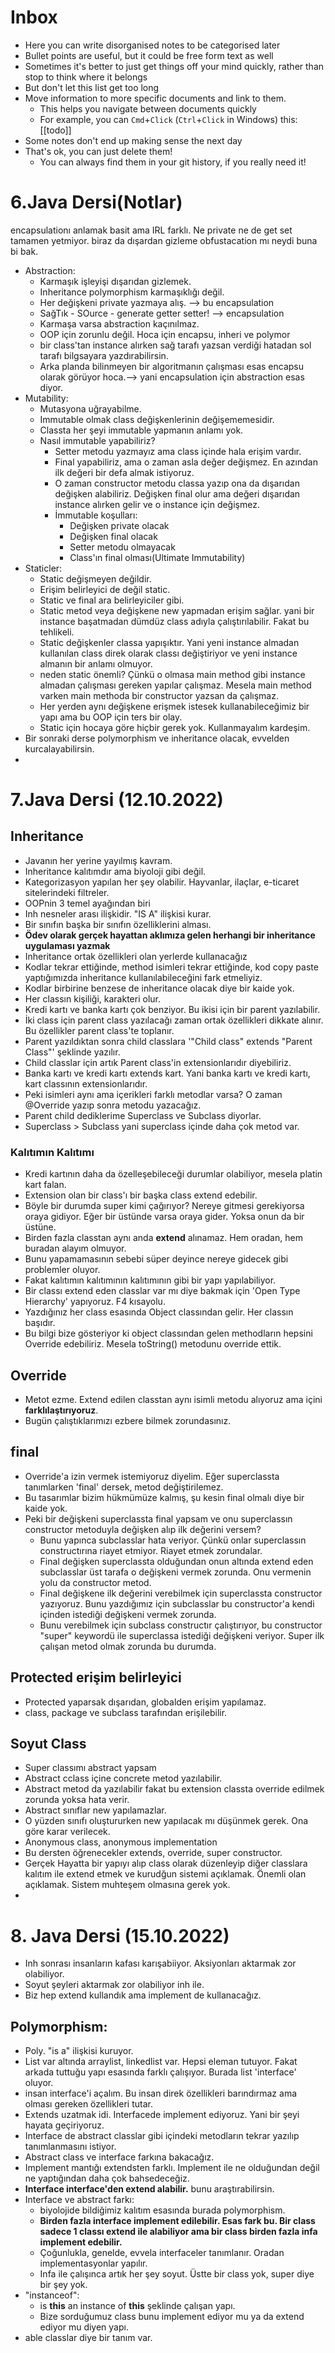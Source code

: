 # Inbox

- Here you can write disorganised notes to be categorised later
- Bullet points are useful, but it could be free form text as well
- Sometimes it's better to just get things off your mind quickly, rather than stop to think where it belongs
- But don't let this list get too long
- Move information to more specific documents and link to them.
  - This helps you navigate between documents quickly
  - For example, you can `Cmd`+`Click` (`Ctrl`+`Click` in Windows) this: [[todo]]
- Some notes don't end up making sense the next day
- That's ok, you can just delete them!
  - You can always find them in your git history, if you really need it!



# 6.Java Dersi(Notlar)
encapsulationı anlamak basit ama IRL farklı. Ne private ne de get set tamamen yetmiyor. biraz da dışardan gizleme obfustacation mı neydi buna bi bak.

- Abstraction:
  - Karmaşık işleyişi dışarıdan gizlemek.
  - Inheritance polymorphism karmaşıklığı değil.
  - Her değişkeni private yazmaya alış. --> bu encapsulation
  - SağTık - SOurce - generate getter setter! --> encapsulation
  - Karmaşa varsa abstraction kaçınılmaz.
  - OOP için zorunlu değil. Hoca için encapsu, inheri ve polymor
  - bir class'tan instance alırken sağ tarafı yazsan verdiği hatadan sol tarafı bilgsayara yazdırabilirsin.
  - Arka planda bilinmeyen bir algoritmanın çalışması esas encapsu olarak görüyor hoca.--> yani encapsulation için abstraction esas diyor. 
- Mutability:
  - Mutasyona uğrayabilme.
  - Immutable olmak class değişkenlerinin değişememesidir.
  - Classta her şeyi immutable yapmanın anlamı yok.
  - Nasıl immutable yapabiliriz?
    - Setter metodu yazmayız ama class içinde hala erişim vardır.
    - Final yapabiliriz, ama o zaman asla değer değişmez. En azından ilk değeri bir defa almak istiyoruz.
    - O zaman constructor metodu classa yazıp ona da dışarıdan değişken alabiliriz. Değişken final olur ama değeri dışarıdan instance alırken gelir ve o instance için değişmez.
    - İmmutable koşulları:
      - Değişken private olacak
      - Değişken final olacak
      - Setter metodu olmayacak
      - Class'ın final olması(Ultimate Immutability)
- Staticler:
  - Static değişmeyen değildir.
  - Erişim belirleyici de değil static.
  - Static ve final ara belirleyiciler gibi.
  - Static metod veya değişkene new yapmadan erişim sağlar. yani bir instance başatmadan dümdüz class adıyla çalıştırılabilir. Fakat bu tehlikeli. 
  - Static değişkenler classa yapışıktır. Yani yeni instance almadan kullanılan class direk olarak classı değiştiriyor ve yeni instance almanın bir anlamı olmuyor.
  - neden static önemli? Çünkü o olmasa main method gibi instance almadan çalışması gereken yapılar çalışmaz. Mesela main method varken main methoda bir constructor yazsan da çalışmaz.
  - Her yerden aynı değişkene erişmek istesek kullanabileceğimiz bir yapı ama bu OOP için ters bir olay.
  - Static için hocaya göre hiçbir gerek yok. Kullanmayalım kardeşim.
- Bir sonraki derse polymorphism ve inheritance olacak, evvelden kurcalayabilirsin.
- 

# 7.Java Dersi (12.10.2022)
## Inheritance
- Javanın her yerine yayılmış kavram.
- Inheritance kalıtımdır ama biyoloji gibi değil.
- Kategorizasyon yapılan her şey olabilir. Hayvanlar, ilaçlar, e-ticaret sitelerindeki filtreler.
- OOPnin 3 temel ayağından biri 
- Inh nesneler arası ilişkidir. "IS A" ilişkisi kurar.
- Bir sınıfın başka bir sınıfın özelliklerini alması.
- **Ödev olarak gerçek hayattan aklımıza gelen herhangi bir inheritance uygulaması yazmak**
- Inheritance ortak özellikleri olan yerlerde kullanacağız
- Kodlar tekrar ettiğinde, method isimleri tekrar ettiğinde, kod copy paste yaptığımızda inheritance kullanılabileceğini fark etmeliyiz.
- Kodlar birbirine benzese de inheritance olacak diye bir kaide yok.
- Her classın kişiliği, karakteri olur.
- Kredi kartı ve banka kartı çok benziyor. Bu ikisi için bir parent yazılabilir.
- İki class için parent class yazılacağı zaman ortak özellikleri dikkate alınır. Bu özellikler parent class'te toplanır.
- Parent yazıldıktan sonra child classlara '"Child class" extends "Parent Class"' şeklinde yazılır.
- Child classlar için artık Parent class'in extensionlarıdır diyebiliriz.
- Banka kartı ve kredi kartı extends kart. Yani banka kartı ve kredi kartı, kart classının extensionlarıdır.
- Peki isimleri aynı ama içerikleri farklı metodlar varsa? O zaman @Override yazıp sonra metodu yazacağız.
- Parent child dediklerime Superclass ve Subclass diyorlar.
- Superclass > Subclass yani superclass içinde daha çok metod var.
### Kalıtımın Kalıtımı
- Kredi kartının daha da özelleşebileceği durumlar olabiliyor, mesela platin kart falan.
- Extension olan bir class'ı bir başka class extend edebilir.
- Böyle bir durumda super kimi çağırıyor? Nereye gitmesi gerekiyorsa oraya gidiyor. Eğer bir üstünde varsa oraya gider. Yoksa onun da bir üstüne.
- Birden fazla classtan aynı anda **extend** alınamaz. Hem oradan, hem buradan alayım olmuyor.
- Bunu yapamamasının sebebi süper deyince nereye gidecek gibi problemler oluyor.
- Fakat kalıtımın kalıtımının kalıtımının gibi bir yapı yapılabiliyor.
- Bir classı extend eden classlar var mı diye bakmak için 'Open Type Hierarchy' yapıyoruz. F4 kısayolu.
- Yazdığınız her class esasında Object classından gelir. Her classın başıdır.
- Bu bilgi bize gösteriyor ki object classından gelen methodların hepsini Override edebiliriz. Mesela toString() metodunu override ettik.
## Override
- Metot ezme. Extend edilen classtan aynı isimli metodu alıyoruz ama içini **farklılaştırıyoruz**.
- Bugün çalıştıklarımızı ezbere bilmek zorundasınız.
## final
- Override'a izin vermek istemiyoruz diyelim. Eğer superclassta tanımlarken 'final' dersek, metod değiştirilemez.
- Bu tasarımlar bizim hükmümüze kalmış, şu kesin final olmalı diye bir kaide yok.
- Peki bir değişkeni superclassta final yapsam ve onu superclassın constructor metoduyla değişken alıp ilk değerini versem?
  - Bunu yapınca subclasslar hata veriyor. Çünkü onlar superclassın constructırına riayet etmiyor. Riayet etmek zorundalar.
  - Final değişken superclassta olduğundan onun altında extend eden subclasslar üst tarafa o değişkeni vermek zorunda. Onu vermenin yolu da constructor metod.
  - Final değişkene ilk değerini verebilmek için superclassta constructor yazıyoruz. Bunu yazdığımız için subclasslar bu constructor'a kendi içinden istediği değişkeni vermek zorunda.
  - Bunu verebilmek için subclass constructır çalıştırıyor, bu constructor "super" keywordü ile superclassa istediği değişkeni veriyor. Super ilk çalışan metod olmak zorunda bu durumda.

## Protected erişim belirleyici
- Protected yaparsak dışarıdan, globalden erişim yapılamaz.
- class, package ve subclass tarafından erişilebilir.

## Soyut Class
- Super classımı abstract yapsam
- Abstract cclass içine concrete metod yazılabilir.
- Abstract metod da yazılabilir fakat bu extension classta override edilmek zorunda yoksa hata verir.
- Abstract sınıflar new yapılamazlar.
- O yüzden sınıfı oluştururken new yapılacak mı düşünmek gerek. Ona göre karar verilecek.
- Anonymous class, anonymous implementation
- Bu dersten öğrenecekler extends, override, super constructor.
- Gerçek Hayatta bir yapıyı alıp class olarak düzenleyip diğer classlara kalıtım ile extend etmek ve kurudğun sistemi açıklamak. Önemli olan açıklamak. Sistem muhteşem olmasına gerek yok.
- 

# 8. Java Dersi (15.10.2022)
- Inh sonrası insanların kafası karışabiiyor. Aksiyonları aktarmak zor olabiliyor.
- Soyut şeyleri aktarmak zor olabiliyor inh ile.
- Biz hep extend kullandık ama implement de kullanacağız.
## Polymorphism:
- Poly. "is a" ilişkisi kuruyor.
- List var altında arraylist, linkedlist var. Hepsi eleman tutuyor. Fakat arkada tuttuğu yapı esasında farklı çalışıyor. Burada list 'interface' oluyor.
- insan interface'i açalım. Bu insan direk özellikleri barındırmaz ama olması gereken özellikleri tutar.
- Extends uzatmak idi. Interfacede implement ediyoruz. Yani bir şeyi hayata geçiriyoruz.
- Interface de abstract classlar gibi içindeki metodların tekrar yazılıp tanımlanmasını istiyor.
- Abstract class ve interface farkına bakacağız.
- Implement mantığı extendsten farklı. Implement ile ne olduğundan değil ne yaptığından daha çok bahsedeceğiz.
- **Interface interface'den extend alabilir.** bunu araştırabilirsin.
- Interface ve abstract farkı:
  - biyolojide bildiğimiz kalıtım esasında burada polymorphism.
  - **Birden fazla interface implement edilebilir. Esas fark bu. Bir class sadece 1 classı extend ile alabiliyor ama bir class birden fazla infa implement edebilir.**
  -  Çoğunlukla, genelde, evvela interfaceler tanımlanır. Oradan implementasyonlar yapılır.
  - Infa ile çalışınca artık her şey soyut. Üstte bir class yok, super diye bir şey yok.
- "instanceof":
  - is **this** an instance of **this** şeklinde çalışan yapı.
  - Bize sorduğumuz class bunu implement ediyor mu ya da extend ediyor mu diyen yapı.
- able classlar diye bir tanım var. 

  